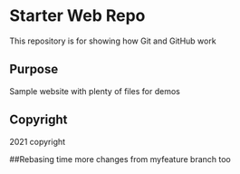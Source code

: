 # Starter Web Repo

This repository is for showing how Git and GitHub work

## Purpose

Sample website with plenty of files for demos

## Copyright
2021 copyright

##Rebasing time
more changes from myfeature branch too